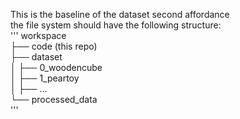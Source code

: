This is the baseline of the dataset second affordance \
the file system should have the following structure: \
'''
workspace \
├── code (this repo) \
├── dataset \
│ ├── 0_woodencube \
│ ├── 1_peartoy \
│ ├── ... \
└── processed_data \
'''
